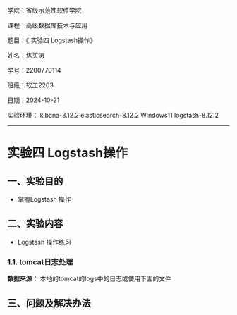 学院：省级示范性软件学院

课程：高级数据库技术与应用

题目：《 实验四 Logstash操作》

姓名：焦买涛

学号：2200770114

班级：软工2203

日期：2024-10-21

实验环境： kibana-8.12.2  elasticsearch-8.12.2  Windows11  logstash-8.12.2


*** 

# 实验四 Logstash操作

## 一、实验目的

* 掌握Logstash 操作

## 二、实验内容

* Logstash 操作练习


### 1.1. tomcat日志处理

**数据来源：** 本地的tomcat的logs中的日志或使用下面的文件

## 三、问题及解决办法














